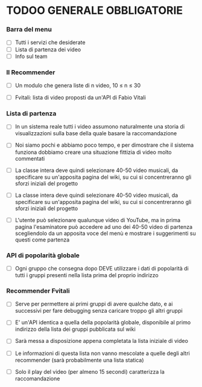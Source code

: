 # TODOO GENERALE OBBLIGATORIE


### Barra del menu 

- [ ] Tutti i servizi che desiderate 
- [ ] Lista di partenza dei video 
- [ ] Info sul team

###  Il Recommender

- [ ] Un modulo che genera liste di n video, 10 ≤ n ≤ 30
- [ ] Fvitali: lista di video proposti da un'API di Fabio Vitali


### Lista di partenza

- [ ] In un sistema reale tutti i video assumono naturalmente una storia di
      visualizzazioni sulla base della quale basare la raccomandazione
- [ ] Noi siamo pochi e abbiamo poco tempo, e per dimostrare che il
      sistema funziona dobbiamo creare una situazione fittizia di video
      molto commentati
- [ ] La classe intera deve quindi selezionare 40-50 video musicali, da
      specificare su un'apposita pagina del wiki, su cui si concentreranno gli
      sforzi iniziali del progetto       
- [ ] La classe intera deve quindi selezionare 40-50 video musicali, da
      specificare su un'apposita pagina del wiki, su cui si concentreranno gli
      sforzi iniziali del progetto 
- [ ] L'utente può selezionare qualunque video di YouTube, ma in prima
      pagina l'esaminatore può accedere ad uno dei 40-50 video di partenza
      scegliendolo da un apposita voce del menù e mostrare i suggerimenti
      su questi come partenza
      
 
### API di popolarità globale

- [ ] Ogni gruppo che consegna dopo DEVE utilizzare i dati di
      popolarità di tutti i gruppi presenti nella lista prima del
      proprio indirizzo
      
      
### Recommender Fvitali

- [ ] Serve per permettere ai primi gruppi di avere qualche dato,
      e ai successivi per fare debugging senza caricare troppo gli
      altri gruppi
- [ ] E' un'API identica a quella della popolarità globale,
      disponibile al primo indirizzo della lista dei gruppi pubblicata
      sul wiki
- [ ] Sarà messa a disposizione appena completata la lista iniziale
      di video
- [ ] Le informazioni di questa lista non vanno mescolate a quelle
      degli altri recommender (sarà probabilmente una lista
      statica)
      
      
- [ ] Solo il play del video (per almeno 15 secondi) caratterizza la
      raccomandazione
